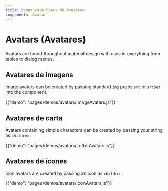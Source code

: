```yaml
---
title: Componente React de Avatares
components: Avatar
---
```

# Avatars (Avatares)

<p class="description">Avatars are found throughout material design with uses in everything from tables to dialog menus.</p>

## Avatares de imagens

Image avatars can be created by passing standard `img` props `src` or `srcSet` into the component.

{{"demo": "pages/demos/avatars/ImageAvatars.js"}}

## Avatares de carta

Avatars containing simple characters can be created by passing your string as `children`.

{{"demo": "pages/demos/avatars/LetterAvatars.js"}}

## Avatares de ícones

Icon avatars are created by passing an icon as `children`.

{{"demo": "pages/demos/avatars/IconAvatars.js"}}